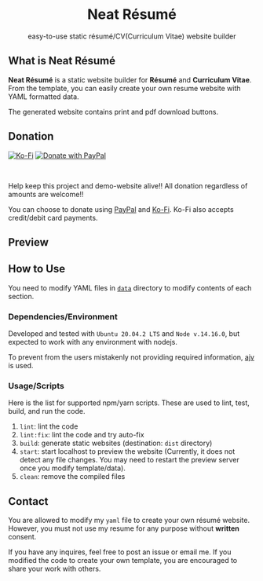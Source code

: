 <h1 align="center">
  Neat Résumé
</h1>

<p align="center">
  easy-to-use static résumé/CV(Curriculum Vitae) website builder
</p>


## What is Neat Résumé

**Neat Résumé** is a static website builder for **Résumé** and **Curriculum Vitae**.
From the template, you can easily create your own resume website with YAML formatted data.

The generated website contains print and pdf download buttons.


## Donation

[![Ko-Fi](https://ko-fi.com/img/githubbutton_sm.svg)](https://ko-fi.com/C0C34CYVJ)
[![Donate with PayPal](https://www.paypalobjects.com/en_US/i/btn/btn_donate_LG.gif)](https://paypal.me/jhyecheol)

<br />

Help keep this project and demo-website alive!!
All donation regardless of amounts are welcome!!

You can choose to donate using [PayPal](https://paypal.me/jhyecheol) and [Ko-Fi](https://ko-fi.com/C0C34CYVJ). Ko-Fi also accepts credit/debit card payments.


## Preview


## How to Use

You need to modify YAML files in [`data`]() directory to modify contents of each section.


### Dependencies/Environment

Developed and tested with `Ubuntu 20.04.2 LTS` and `Node v.14.16.0`, 
but expected to work with any environment with nodejs.

To prevent from the users mistakenly not providing required information, [ajv](https://ajv.js.org/) is used.


### Usage/Scripts

Here is the list for supported npm/yarn scripts.
These are used to lint, test, build, and run the code.

1. `lint`: lint the code
2. `lint:fix`: lint the code and try auto-fix
3. `build`: generate static websites (destination: `dist` directory)
4. `start`: start localhost to preview the website
   (Currently, it does not detect any file changes. You may need to restart the preview server once you modify template/data).
5. `clean`: remove the compiled files


## Contact

You are allowed to modify my `yaml` file to create your own résumé website.
However, you must not use my resume for any purpose without **written** consent.

If you have any inquires, feel free to post an issue or email me.
If you modified the code to create your own template,
you are encouraged to share your work with others.
